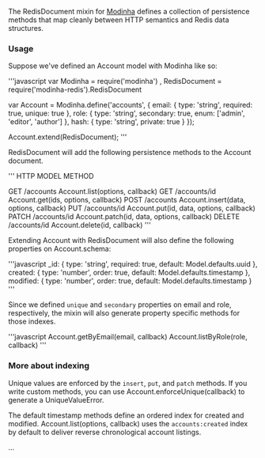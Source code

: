 The RedisDocument mixin for [Modinha](https://github.com/christiansmith/Modinha) defines a collection of persistence methods that map cleanly between HTTP semantics and Redis data structures. 

### Usage

Suppose we've defined an Account model with Modinha like so:

'''javascript
var Modinha = require('modinha')
  , RedisDocument = require('modinha-redis').RedisDocument

var Account = Modinha.define('accounts', {
  email: { type: 'string', required: true, unique: true },
  role:  { type: 'string', secondary: true, enum: ['admin', 'editor', 'author'] },
  hash:  { type: 'string', private: true }
});

Account.extend(RedisDocument);
'''

RedisDocument will add the following persistence methods to the Account document.

'''
HTTP                     MODEL METHOD

GET    /accounts         Account.list(options, callback)
GET    /accounts/id      Account.get(ids, options, callback)
POST   /accounts         Account.insert(data, options, callback)
PUT    /accounts/id      Account.put(id, data, options, callback)
PATCH  /accounts/id      Account.patch(id, data, options, callback)
DELETE /accounts/id      Account.delete(id, callback)
'''

Extending Account with RedisDocument will also define the following properties on Account.schema:

'''javascript
_id:      { type: 'string', required: true, default: Model.defaults.uuid },
created:  { type: 'number', order: true, default: Model.defaults.timestamp },
modified: { type: 'number', order: true, default: Model.defaults.timestamp }
'''

Since we defined `unique` and `secondary` properties on email and role, respectively, the mixin will also generate property specific methods for those indexes.

'''javascript
Account.getByEmail(email, callback)
Account.listByRole(role, callback)
'''

### More about indexing

Unique values are enforced by the `insert`, `put`, and `patch` methods. If you write custom methods, you can use Account.enforceUnique(callback) to generate a UniqueValueError.

The default timestamp methods define an ordered index for created and modified. Account.list(options, callback) uses the `accounts:created` index by default to deliver reverse chronological account listings.

...

